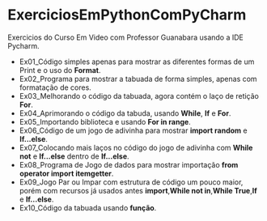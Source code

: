 # ExerciciosEmPythonComPyCharm
 Exercicios do Curso Em Video com Professor Guanabara usando a IDE Pycharm.
 
 - Ex01_Código simples apenas para mostrar as diferentes formas de um Print e o uso do **Format**.
 - Ex02_Programa para mostrar a tabuada de forma simples, apenas com formatação de cores.
 - Ex03_Melhorando o código da tabuada, agora contém o laço de retição **For**.
 - Ex04_Aprimorando o código da tabuda, usando **While**, **If** e **For**.
 - Ex05_Importando biblioteca e usando **For in range**.
 - Ex06_Código de um jogo de adivinha para mostrar **import random** e **If...else**.
 - Ex07_Colocando mais laços no código do jogo de adivinha com **While not** e **If...else** dentro de **If...else**.
 - Ex08_Programa de Jogo de dados para mostrar importação **from operator import itemgetter**.
 - Ex09_Jogo Par ou Impar com estrutura de código um pouco maior, porém com recursos já usados antes **import**,**While not in**,**While True**,**If** e **If...else**.
 - Ex10_Código da tabuada usando **função**. 

